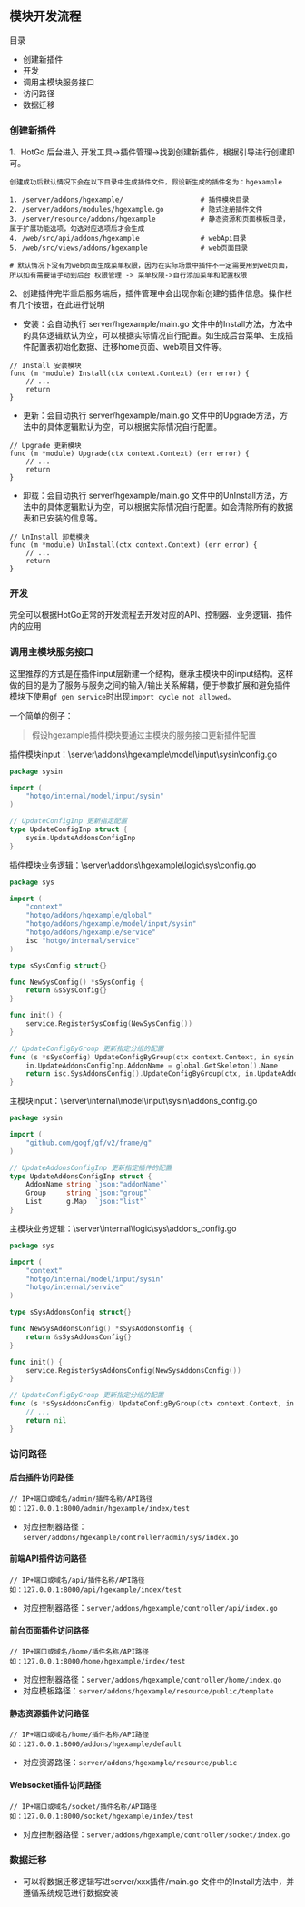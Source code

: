 ## 模块开发流程

目录

- 创建新插件
- 开发
- 调用主模块服务接口
- 访问路径
- 数据迁移



### 创建新插件

1、HotGo 后台进入 开发工具->插件管理->找到创建新插件，根据引导进行创建即可。

```
创建成功后默认情况下会在以下目录中生成插件文件，假设新生成的插件名为：hgexample

1. /server/addons/hgexample/                   # 插件模块目录
2. /server/addons/modules/hgexample.go         # 隐式注册插件文件
3. /server/resource/addons/hgexample           # 静态资源和页面模板目录，属于扩展功能选项，勾选对应选项后才会生成
4. /web/src/api/addons/hgexample               # webApi目录
5. /web/src/views/addons/hgexample             # web页面目录

# 默认情况下没有为web页面生成菜单权限，因为在实际场景中插件不一定需要用到web页面，所以如有需要请手动到后台 权限管理 -> 菜单权限->自行添加菜单和配置权限
```


2、创建插件完毕重启服务端后，插件管理中会出现你新创建的插件信息。操作栏有几个按钮，在此进行说明
- 安装：会自动执行 server/hgexample/main.go 文件中的Install方法，方法中的具体逻辑默认为空，可以根据实际情况自行配置。如生成后台菜单、生成插件配置表初始化数据、迁移home页面、web项目文件等。
```
// Install 安装模块
func (m *module) Install(ctx context.Context) (err error) {
	// ...
	return
}
```

- 更新：会自动执行 server/hgexample/main.go 文件中的Upgrade方法，方法中的具体逻辑默认为空，可以根据实际情况自行配置。
```
// Upgrade 更新模块
func (m *module) Upgrade(ctx context.Context) (err error) {
	// ...
	return
}
```

- 卸载：会自动执行 server/hgexample/main.go 文件中的UnInstall方法，方法中的具体逻辑默认为空，可以根据实际情况自行配置。如会清除所有的数据表和已安装的信息等。
```
// UnInstall 卸载模块
func (m *module) UnInstall(ctx context.Context) (err error) {
	// ...
	return
}
```



### 开发

完全可以根据HotGo正常的开发流程去开发对应的API、控制器、业务逻辑、插件内的应用

### 调用主模块服务接口

这里推荐的方式是在插件input层新建一个结构，继承主模块中的input结构。这样做的目的是为了服务与服务之间的输入/输出关系解耦，便于参数扩展和避免插件模块下使用`gf gen service`时出现`import cycle not allowed`。

一个简单的例子：
> 假设hgexample插件模块要通过主模块的服务接口更新插件配置

插件模块input：\server\addons\hgexample\model\input\sysin\config.go
```go
package sysin

import (
	"hotgo/internal/model/input/sysin"
)

// UpdateConfigInp 更新指定配置
type UpdateConfigInp struct {
	sysin.UpdateAddonsConfigInp
}

```

插件模块业务逻辑：\server\addons\hgexample\logic\sys\config.go
```go
package sys

import (
	"context"
	"hotgo/addons/hgexample/global"
	"hotgo/addons/hgexample/model/input/sysin"
	"hotgo/addons/hgexample/service"
	isc "hotgo/internal/service"
)

type sSysConfig struct{}

func NewSysConfig() *sSysConfig {
	return &sSysConfig{}
}

func init() {
	service.RegisterSysConfig(NewSysConfig())
}

// UpdateConfigByGroup 更新指定分组的配置
func (s *sSysConfig) UpdateConfigByGroup(ctx context.Context, in sysin.UpdateConfigInp) error {
	in.UpdateAddonsConfigInp.AddonName = global.GetSkeleton().Name
	return isc.SysAddonsConfig().UpdateConfigByGroup(ctx, in.UpdateAddonsConfigInp)
}

```

主模块input：\server\internal\model\input\sysin\addons_config.go
```go
package sysin

import (
	"github.com/gogf/gf/v2/frame/g"
)

// UpdateAddonsConfigInp 更新指定插件的配置
type UpdateAddonsConfigInp struct {
	AddonName string `json:"addonName"`
	Group     string `json:"group"`
	List      g.Map  `json:"list"`
}

```

主模块业务逻辑：\server\internal\logic\sys\addons_config.go
```go
package sys

import (
	"context"
	"hotgo/internal/model/input/sysin"
	"hotgo/internal/service"
)

type sSysAddonsConfig struct{}

func NewSysAddonsConfig() *sSysAddonsConfig {
	return &sSysAddonsConfig{}
}

func init() {
	service.RegisterSysAddonsConfig(NewSysAddonsConfig())
}

// UpdateConfigByGroup 更新指定分组的配置
func (s *sSysAddonsConfig) UpdateConfigByGroup(ctx context.Context, in sysin.UpdateAddonsConfigInp) error {
	// ...
	return nil
}

```




### 访问路径

#### 后台插件访问路径

```
// IP+端口或域名/admin/插件名称/API路径
如：127.0.0.1:8000/admin/hgexample/index/test
```

- 对应控制器路径：`server/addons/hgexample/controller/admin/sys/index.go`

#### 前端API插件访问路径

```
// IP+端口或域名/api/插件名称/API路径
如：127.0.0.1:8000/api/hgexample/index/test
```

- 对应控制器路径：`server/addons/hgexample/controller/api/index.go`

#### 前台页面插件访问路径

```
// IP+端口或域名/home/插件名称/API路径
如：127.0.0.1:8000/home/hgexample/index/test
```

- 对应控制器路径：`server/addons/hgexample/controller/home/index.go`
- 对应模板路径：`server/addons/hgexample/resource/public/template`

#### 静态资源插件访问路径

```
// IP+端口或域名/home/插件名称/API路径
如：127.0.0.1:8000/addons/hgexample/default
```

- 对应资源路径：`server/addons/hgexample/resource/public`


#### Websocket插件访问路径

```
// IP+端口或域名/socket/插件名称/API路径
如：127.0.0.1:8000/socket/hgexample/index/test
```

- 对应控制器路径：`server/addons/hgexample/controller/socket/index.go`


### 数据迁移

- 可以将数据迁移逻辑写进server/xxx插件/main.go 文件中的Install方法中，并遵循系统规范进行数据安装

